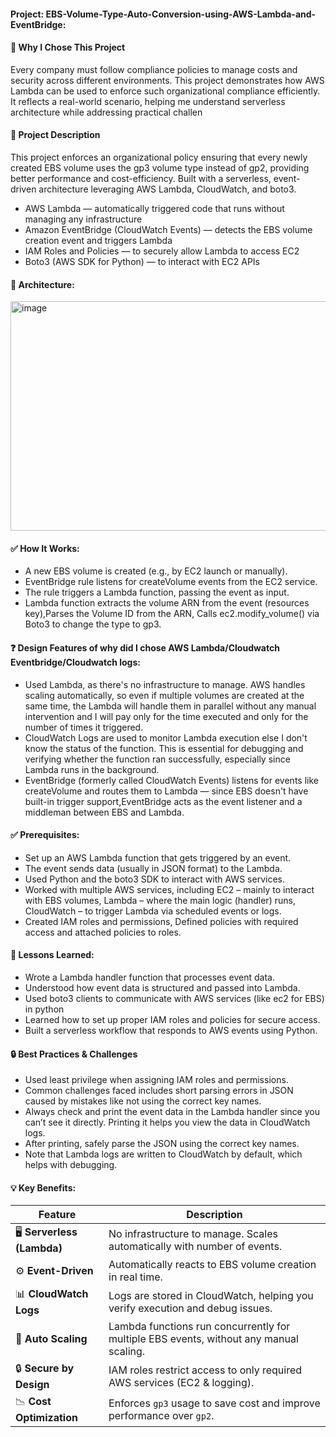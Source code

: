 #### Project: EBS-Volume-Type-Auto-Conversion-using-AWS-Lambda-and-EventBridge:
#### 🎯 Why I Chose This Project
Every company must follow compliance policies to manage costs and security across different environments. This project demonstrates how AWS Lambda can be used to enforce such organizational compliance efficiently. It reflects a real-world scenario, helping me understand serverless architecture while addressing practical challen

#### 📘 Project Description
This project enforces an organizational policy ensuring that every newly created EBS volume uses the gp3 volume type instead of gp2, providing better performance and cost-efficiency. Built with a serverless, event-driven architecture leveraging AWS Lambda, CloudWatch, and boto3.
- AWS Lambda — automatically triggered code that runs without managing any infrastructure
- Amazon EventBridge (CloudWatch Events) — detects the EBS volume creation event and triggers Lambda
- IAM Roles and Policies — to securely allow Lambda to access EC2
- Boto3 (AWS SDK for Python) — to interact with EC2 APIs

#### 🧱 Architecture:
<img width="521" height="367" alt="image" src="https://github.com/user-attachments/assets/31adb70e-164c-463f-b337-2ae3881485c4" />

#### ✅ How It Works:
- A new EBS volume is created (e.g., by EC2 launch or manually).
- EventBridge rule listens for createVolume events from the EC2 service.
- The rule triggers a Lambda function, passing the event as input.
- Lambda function extracts the volume ARN from the event (resources key),Parses the Volume ID from the ARN, Calls ec2.modify_volume() via Boto3 to change the type to gp3.

#### ❓ Design Features of why did I chose AWS Lambda/Cloudwatch Eventbridge/Cloudwatch logs:
- Used Lambda, as there's no infrastructure to manage. AWS handles scaling automatically, so even if multiple volumes are created at the same time, the Lambda will
  handle  them in parallel without any manual intervention and I will pay only for the time executed and only for the number of times it triggered.
- CloudWatch Logs are used to monitor Lambda execution else I don't know the status of the function. This is essential for debugging and verifying whether the function
  ran   successfully, especially since Lambda runs in the background.
- EventBridge (formerly called CloudWatch Events) listens for events like createVolume and routes them to Lambda — since EBS doesn't have built-in trigger
  support,EventBridge acts as the event listener and a middleman between EBS and Lambda.

#### ✅ Prerequisites:
- Set up an AWS Lambda function that gets triggered by an event.
- The event sends data (usually in JSON format) to the Lambda.
- Used Python and the boto3 SDK to interact with AWS services.
- Worked with multiple AWS services, including EC2 – mainly to interact with EBS volumes, Lambda – where the main logic (handler) runs, CloudWatch – to trigger Lambda
  via scheduled events or logs.
- Created IAM roles and permissions, Defined policies with required access and attached policies to roles.

#### 🧠 Lessons Learned:
- Wrote a Lambda handler function that processes event data.
- Understood how event data is structured and passed into Lambda.
- Used boto3 clients to communicate with AWS services (like ec2 for EBS) in python
- Learned how to set up proper IAM roles and policies for secure access.
- Built a serverless workflow that responds to AWS events using Python.

#### 🔒 Best Practices & Challenges
- Used least privilege when assigning IAM roles and permissions.
- Common challenges faced includes short parsing errors in JSON caused by mistakes like not using the correct key names.
- Always check and print the event data in the Lambda handler since you can’t see it directly. Printing it helps you view the data in CloudWatch logs.
- After printing, safely parse the JSON using the correct key names.
- Note that Lambda logs are written to CloudWatch by default, which helps with debugging.

#### 💡 Key Benefits:
 | Feature                     | Description                                                                            |
 | --------------------------- | -------------------------------------------------------------------------------------- |
 | 🖥️ **Serverless (Lambda)** | No infrastructure to manage. Scales automatically with number of events.               |
 | ⚙️ **Event-Driven**         | Automatically reacts to EBS volume creation in real time.                              |
 | 📊 **CloudWatch Logs**      | Logs are stored in CloudWatch, helping you verify execution and debug issues.          |
 | 🔁 **Auto Scaling**         | Lambda functions run concurrently for multiple EBS events, without any manual scaling. |
 | 🔒 **Secure by Design**     | IAM roles restrict access to only required AWS services (EC2 & logging).               |
 | 📉 **Cost Optimization**    | Enforces `gp3` usage to save cost and improve performance over `gp2`.                  |

